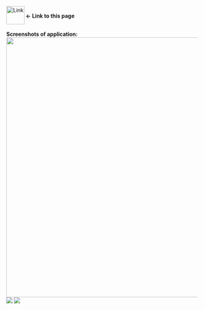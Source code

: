 [<img align="left" alt="Link" width="48px" src="https://user-images.githubusercontent.com/61249196/97802194-fe4f6480-1c41-11eb-8f3f-3f03975654a7.png" />][Link]
 <br><b><- Link to this page</b>
 
 <br>
<b>Screenshots of application: </b><br>
<img width="1916px" height="683" src="https://user-images.githubusercontent.com/61249196/97802210-1a530600-1c42-11eb-8173-1a58d929291c.png">
<img src="https://user-images.githubusercontent.com/61249196/97802217-250d9b00-1c42-11eb-8be5-0c9aa39676e9.png">
<img src="https://user-images.githubusercontent.com/61249196/97802225-3060c680-1c42-11eb-8d72-c71ec5300c91.png">



[Link]: https://somewidgets.netlify.app/
